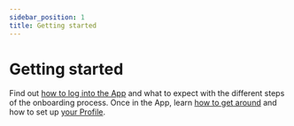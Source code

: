 ```yaml
---
sidebar_position: 1
title: Getting started
---
```

# Getting started
Find out [how to log into the App](./login-and-onboarding.md) and what to expect with the different steps of the onboarding process. Once in the App, learn [how to get around](./navigating-the-app.md) and how to set up [your Profile](./personal-information-account-settings.md).
